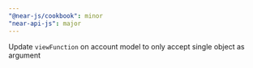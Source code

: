 ```yaml
---
"@near-js/cookbook": minor
"near-api-js": major
---
```


Update `viewFunction` on account model to only accept single object as argument
